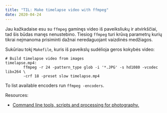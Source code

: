 ```yaml
---
title: "TIL: Make timelapse video with ffmpeg"
date: 2020-04-24
---
```


Jau kažkadaise esu su `ffmpeg` gaminęs video iš paveiksliukų ir atvirkščiai, tad
šis būdas manęs nenustebino. Tiesiog `ffmpeg` turi krūvą parametrų kurių tikrai
neįmanoma prisiminti dažnai neredaguojant vaizdinės medžiagos.

Sukūriau tokį `Makefile`, kuris iš paveikslų sudėlioja geros kokybės video:

```
# Build timelapse video from images
timelapse.mp4:
        ffmpeg -r 24 -pattern_type glob -i '*.JPG' -s hd1080 -vcodec libx264 \
        -crf 18 -preset slow timelapse.mp4
```

To list available encoders run `ffmpeg -encoders`.

Resources:
- [Command line tools, scripts and processing for photography.](http://www.biodiversityshorts.com/advanced-photography/command-line-tools-scripts-and-processing-for-photography)
